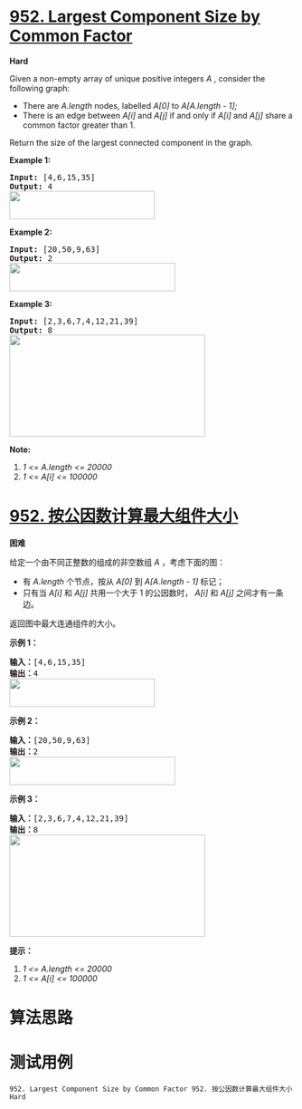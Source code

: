 # [952. Largest Component Size by Common Factor][enTitle]

**Hard**

Given a non-empty array of unique positive integers  *A* , consider the following graph:

- There are  *A.length*  nodes, labelled  *A[0]*  to  *A[A.length - 1];*  
- There is an edge between  *A[i]*  and  *A[j]*  if and only if  *A[i]*  and  *A[j]*  share a common factor greater than 1.

Return the size of the largest connected component in the graph.






**Example 1:** 


<pre><strong>Input: </strong><span id="example-input-1-1">[4,6,15,35]
<strong>Output: </strong><span id="example-output-1">4
<img alt="" src="https://assets.leetcode.com/uploads/2018/12/01/ex1.png" style="width: 257px; height: 50px;">
</span></span></pre>


**Example 2:** 


<pre><strong>Input: </strong><span id="example-input-2-1">[20,50,9,63]
<strong>Output: </strong><span id="example-output-2">2
<img alt="" src="https://assets.leetcode.com/uploads/2018/12/01/ex2.png" style="width: 293px; height: 50px;">
</span></span></pre>


**Example 3:** 


<pre><strong>Input: </strong><span id="example-input-3-1">[2,3,6,7,4,12,21,39]
<strong>Output: </strong><span id="example-output-3">8
<img alt="" src="https://assets.leetcode.com/uploads/2018/12/01/ex3.png" style="width: 346px; height: 180px;">
</span></span></pre>

**Note:** 

1.  *1 <= A.length <= 20000*  
2.  *1 <= A[i] <= 100000* 








# [952. 按公因数计算最大组件大小][cnTitle]

**困难**

给定一个由不同正整数的组成的非空数组  *A* ，考虑下面的图：

- 有  *A.length*  个节点，按从  *A[0]*  到  *A[A.length - 1]*  标记； 
- 只有当  *A[i]*  和  *A[j]*  共用一个大于 1 的公因数时， *A[i]*  和  *A[j]*  之间才有一条边。

返回图中最大连通组件的大小。





**示例 1：** 


<pre><strong>输入：</strong>[4,6,15,35]
<strong>输出：</strong>4
<img style="height: 50px; width: 257px;" src="https://assets.leetcode-cn.com/aliyun-lc-upload/uploads/2018/12/01/ex1.png" alt="">
</pre>

**示例 2：** 


<pre><strong>输入：</strong>[20,50,9,63]
<strong>输出：</strong>2
<img style="height: 50px; width: 293px;" src="https://assets.leetcode-cn.com/aliyun-lc-upload/uploads/2018/12/01/ex2.png" alt="">
</pre>

**示例 3：** 


<pre><strong>输入：</strong>[2,3,6,7,4,12,21,39]
<strong>输出：</strong>8
<img style="height: 180px; width: 346px;" src="https://assets.leetcode-cn.com/aliyun-lc-upload/uploads/2018/12/01/ex3.png" alt="">
</pre>



**提示：** 

1.  *1 <= A.length <= 20000*  
2.  *1 <= A[i] <= 100000* 




# 算法思路

# 测试用例
```
952. Largest Component Size by Common Factor 952. 按公因数计算最大组件大小 Hard
```

[enTitle]: https://leetcode.com/problems/largest-component-size-by-common-factor/
[cnTitle]: https://leetcode-cn.com/problems/largest-component-size-by-common-factor/
